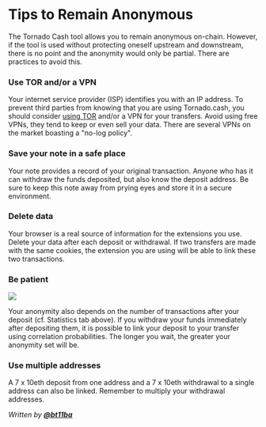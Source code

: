 # Tips to Remain Anonymous

The Tornado Cash tool allows you to remain anonymous on-chain. However, if the tool is used without protecting oneself upstream and downstream, there is no point and the anonymity would only be partial. There are practices to avoid this.

### Use TOR and/or a VPN

Your internet service provider (ISP) identifies you with an IP address. To prevent third parties from knowing that you are using Tornado.cash, you should consider [using TOR](how-to-use-tornado-cash-with-tor.md) and/or a VPN for your transfers. Avoid using free VPNs, they tend to keep or even sell your data. There are several VPNs on the market boasting a "no-log policy".

### Save your note in a safe place <a href="#save-your-note-in-a-safe-place" id="save-your-note-in-a-safe-place"></a>

Your note provides a record of your original transaction. Anyone who has it can withdraw the funds deposited, but also know the deposit address. Be sure to keep this note away from prying eyes and store it in a secure environment.

### Delete data <a href="#delete-data" id="delete-data"></a>

Your browser is a real source of information for the extensions you use. Delete your data after each deposit or withdrawal. If two transfers are made with the same cookies, the extension you are using will be able to link these two transactions.

### Be patient <a href="#be-patient" id="be-patient"></a>

![](https://gblobscdn.gitbook.com/assets%2F-MXflGk4w5pDjjlmPCuF%2F-MgQVRqU6Ff6ypW\_Q-fV%2F-MgQW0ko2bOUYlnsuG0F%2Fozxj.png?alt=media\&token=1debad58-aa3c-4638-9d18-1636e87e3d0a)

Your anonymity also depends on the number of transactions after your deposit (cf. Statistics tab above). If you withdraw your funds immediately after depositing them, it is possible to link your deposit to your transfer using correlation probabilities. The longer you wait, the greater your anonymity set will be.

### Use multiple addresses

A 7 x 10eth deposit from one address and a 7 x 10eth withdrawal to a single address can also be linked. Remember to multiply your withdrawal addresses.

_Written by_ [_**@bt11ba**_](https://torn.community/u/bt11ba/)

